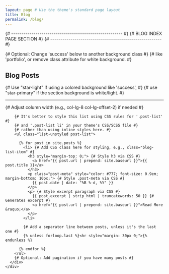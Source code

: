 ```yaml
---
layout: page # Use the theme's standard page layout
title: Blog
permalink: /blog/
---
```


{# ------------------------------------------------------- #}
{# BLOG INDEX PAGE SECTION                               #}
{# ------------------------------------------------------- #}

{# Optional: Change 'success' below to another background class #}
{# like 'portfolio', or remove class attribute for white background. #}
<section id="blog-index" class="success">
  <div class="container">
    <div class="row">
      <div class="col-lg-12 text-center">
        <h2>Blog Posts</h2>
        {# Use "star-light" if using a colored background like 'success', #}
        {# use "star-primary" if the section background is white/light. #}
        <hr class="star-light">
      </div>
    </div>
    <div class="row">
      {# Adjust column width (e.g., col-lg-8 col-lg-offset-2) if needed #}
      <div class="col-lg-10 col-lg-offset-1">

        {# It's better to style this list using CSS rules for '.post-list' #}
        {# and '.post-list li' in your theme's CSS/SCSS file #}
        {# rather than using inline styles here. #}
        <ul class="list-unstyled post-list">

          {% for post in site.posts %}
            <li> {# Add CSS class here for styling, e.g., class="blog-list-item" #}
              <h3 style="margin-top: 0;"> {# Style h3 via CSS #}
                <a href="{{ post.url | prepend: site.baseurl }}">{{ post.title }}</a>
              </h3>
              <p class="post-meta" style="color: #777; font-size: 0.9em; margin-bottom: 10px;"> {# Style .post-meta via CSS #}
                {{ post.date | date: "%B %-d, %Y" }}
              </p>
              <p> {# Style excerpt paragraph via CSS #}
                {{ post.excerpt | strip_html | truncatewords: 50 }} {# Generates excerpt #}
                <a href="{{ post.url | prepend: site.baseurl }}">Read More &raquo;</a>
              </p>
            </li>

            {# Add a separator line between posts, unless it's the last one #}
            {% unless forloop.last %}<hr style="margin: 30px 0;">{% endunless %}

          {% endfor %}
        </ul>
        {# Optional: Add pagination if you have many posts #}
      </div>
    </div>
  </div>
</section>